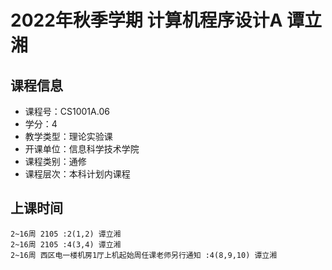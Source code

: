 # 2022年秋季学期 计算机程序设计A 谭立湘






## 课程信息

- 课程号：CS1001A.06
- 学分：4
- 教学类型：理论实验课
- 开课单位：信息科学技术学院
- 课程类别：通修
- 课程层次：本科计划内课程

## 上课时间

```
2~16周 2105 :2(1,2) 谭立湘
2~16周 2105 :4(3,4) 谭立湘
2~16周 西区电一楼机房1厅上机起始周任课老师另行通知 :4(8,9,10) 谭立湘
```

